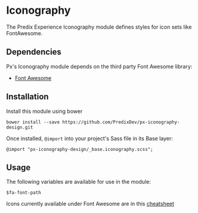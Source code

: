 # Iconography

The Predix Experience Iconography module defines styles for icon sets like FontAwesome.



## Dependencies

Px's Iconography module depends on the third party Font Awesome library:

* [Font Awesome](http://fontawesome.io)

## Installation

Install this module using bower

    bower install --save https://github.com/PredixDev/px-iconography-design.git

Once installed, `@import` into your project's Sass file in its Base layer:

    @import "px-iconography-design/_base.iconography.scss";

## Usage

The following variables are available for use in the module:

    $fa-font-path

Icons currently available under Font Awesome are in this [cheatsheet](http://fortawesome.github.io/Font-Awesome/cheatsheet/)
